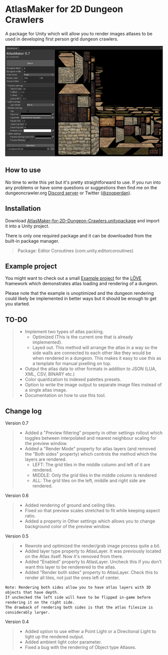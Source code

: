 # AtlasMaker for 2D Dungeon Crawlers
 A package for Unity which will allow you to render images atlases to be used in developing first person grid dungeon crawlers.
 
 ![This is an image](Media/screenshot.png)

## How to use
 
No time to write this yet but it's pretty straightforward to use. If you run into any problems or have some questions or suggestions then find me on the dungeoncrawler.org [Discord server](https://discord.gg/XerEseQ) or Twitter ([@zooperdan](https://twitter.com/zooperdan)).

## Installation

Download [AtlasMaker-for-2D-Dungeon-Crawlers.unitypackage](Package/AtlasMaker-for-2D-Dungeon-Crawlers.unitypackage) and import it into a Unity project.

There is only one required package and it can be downloaded from the built-in package manager.
> Package: Editor Coroutines (com.unity.editorcoroutines)

## Example project

You might want to check out a small [Example project](/Example/LÖVE/) for the [LÖVE](https://love2d.org/) framework which demonstrates atlas loading and rendering of a dungeon.

Please note that the example is unoptimized and the dungeon rendering could likely be implemented in better ways but it should be enough to get you started.

## TO-DO

>	- Implement two types of atlas packing.
>		- Optimized (This is the current one that is already implemented).
>		- Layed out. This method will arrange the atlas in a way so the side walls are connected to each other like they would be when rendered in a dungeon. This makes it easy to use this as a template for manual pixelling on top.
>	- Output the atlas data to other formats in addition to JSON (LUA, XML, CSV, BINARY etc.)
>	- Color quantization to indexed palettes presets.
>	- Option to write the image output to separate image files instead of a single atlas image.
>	- Documentation on how to use this tool.

## Change log

Version 0.7

>	- Added a "Preview filtering" property in other settings rollout which toggles between interpolated and nearest neighbour scaling for the preview window.
>	- Added a "Render Mode" property for atlas layers (and removed the "Both sides" property) which controls the method which the layers are rendered.
>		- LEFT: The grid tiles in the middle column and left of it are rendered.
>		- MIDDLE: Only the grid tiles in the middle column is rendered
>		- ALL: The grid tiles on the left, middle and right side are rendered. 

Version 0.6

>	- Added rendering of ground and ceiling tiles.
>	- Fixed so that preview scales stretched to fit while keeping aspect ratio.
>	- Added a property in Other settings which allows you to change background color of the preview window.

Version 0.5

>	- Rewrote and optimized the render/grab image process quite a bit.
>	- Added layer type property to AtlasLayer. It was previously located on the Atlas itself. Now it's removed from there.
>	- Added "Enabled" property to AtlasLayer. Uncheck this if you don't want this layer to be renderered to the atlas.
>	- Added "Render both sides" property to AtlasLayer. Check this to render all tiles, not just the ones left of center.
	
	Note: Rendering both sides allow you to have atlas layers with 3D objects that have depth.
	If unchecked the left side will have to be flipped in-game before rendering it on the right side.
	The drawback of rendering both sides is that the atlas filesize is considerably larger.

Version 0.4

>	- Added option to use either a Point Light or a Directional Light to light up the rendered output.
>	- Added ambient light color parameter.
>	- Fixed a bug with the rendering of Object type Atlases.
